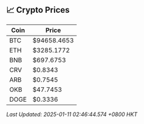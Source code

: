 ## 📈 Crypto Prices

| Coin | Price |
| ---- | ----- |
| BTC | $94658.4653 |
| ETH | $3285.1772 |
| BNB | $697.6753 |
| CRV | $0.8343 |
| ARB | $0.7545 |
| OKB | $47.7453 |
| DOGE | $0.3336 |

_Last Updated: 2025-01-11 02:46:44.574 +0800 HKT_